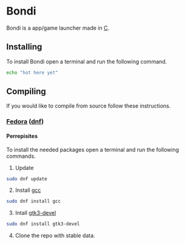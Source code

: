 # Bondi
Bondi is a app/game launcher made in [C](https://en.wikipedia.org/wiki/C_(programming_language)).

## Installing
To install Bondi open a terminal and run the following command.
```bash
echo "hot here yet"
```

## Compiling
If you would like to compile from source follow these instructions.

### [Fedora](https://fedoraproject.org/) ([dnf](https://docs.fedoraproject.org/en-US/quick-docs/dnf/))

#### Perrepisites 
To install the needed packages open a terminal and run the following commands.

1) Update
```bash
sudo dnf update
```
2) Install [gcc](https://gcc.gnu.org/)
```bash
sudo dnf install gcc
```
3) Intall [gtk3-devel](https://packages.fedoraproject.org/pkgs/gtk3/gtk3-devel/)
```bash
sudo dnf install gtk3-devel
```
4) Clone the repo with stable data.
